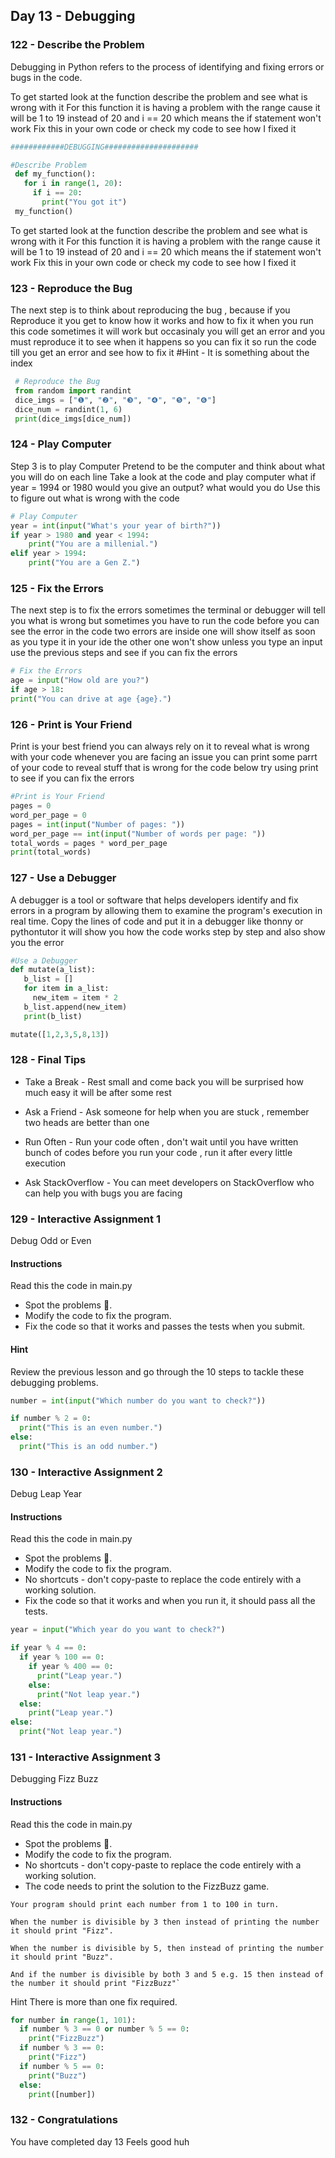 ## Day 13 - Debugging

### 122 - Describe the Problem
Debugging in Python refers to the process of identifying and fixing errors or bugs in the code.

To get started look at the function describe the problem and see what is wrong with it
For this function it is having a problem with the range cause it will be 1 to 19 instead of 20 and i == 20 which means the if statement won't work
Fix this in your own code or check my code to see how I fixed it

```Python
############DEBUGGING#####################

#Describe Problem
 def my_function():
   for i in range(1, 20):
     if i == 20:
       print("You got it")
 my_function()
```
To get started look at the function describe the problem and see what is wrong with it
For this function it is having a problem with the range cause it will be 1 to 19 instead of 20 and i == 20 which means the if statement won't work
Fix this in your own code or check my code to see how I fixed it

### 123 - Reproduce the Bug
The next step is to think about reproducing the bug , because if you Reproduce it you get to know how it works and how to fix it
when you run this code sometimes it will work but occasinaly you will get an error
and you must reproduce it to see when it happens so you can fix it
so run the code till you get an error and see how to fix it
#Hint - It is something about the index
```Python
 # Reproduce the Bug
 from random import randint
 dice_imgs = ["❶", "❷", "❸", "❹", "❺", "❻"]
 dice_num = randint(1, 6)
 print(dice_imgs[dice_num])
```


### 124 - Play Computer
Step 3 is to play Computer
Pretend to be the computer and think about what you will do on each line
Take a look at the code and play computer
what if year = 1994 or 1980 would you give an output?
what would you do
Use this to figure out what is wrong with the code

```Python
# Play Computer
year = int(input("What's your year of birth?"))
if year > 1980 and year < 1994:
    print("You are a millenial.")
elif year > 1994:
    print("You are a Gen Z.")
```
### 125 - Fix the Errors
The next step is to fix the errors sometimes the terminal or debugger will tell you what is wrong
but sometimes you have to run the code before you can see the error
in the code two errors are inside one will show itself as soon as you type it in your ide the other one won't show unless you type an input
use the previous steps and see if you can fix the errors
```Python
# Fix the Errors
age = input("How old are you?")
if age > 18:
print("You can drive at age {age}.")
```

### 126 - Print is Your Friend
Print is your best friend you can always rely on it to reveal what is wrong with your code
whenever you are facing an issue you can print some parrt of your code to reveal stuff that is wrong
for the code below try using print to see if you can fix the errors
```Python
#Print is Your Friend
pages = 0
word_per_page = 0
pages = int(input("Number of pages: "))
word_per_page == int(input("Number of words per page: "))
total_words = pages * word_per_page
print(total_words)
```

### 127 - Use a Debugger
A debugger is a tool or software that helps developers identify and fix errors in a program by allowing them to examine the program's execution in real time.
Copy the lines of code and put it in a debugger like thonny or pythontutor
it will show you how the code works step by step and also show you the error
```Python
#Use a Debugger
def mutate(a_list):
   b_list = []
   for item in a_list:
     new_item = item * 2
   b_list.append(new_item)
   print(b_list)

mutate([1,2,3,5,8,13])
```

### 128 - Final Tips
- Take a Break - Rest small and come back you will be surprised how much easy it will be after some rest

- Ask a Friend - Ask someone for help when you are stuck , remember two heads are better than one

- Run Often - Run your code often , don't wait until you have written bunch of codes before you run your code , run it after every little execution

- Ask StackOverflow - You can meet developers on StackOverflow who can help you with bugs you are facing

### 129 - Interactive Assignment 1
Debug Odd or Even

#### Instructions
Read this the code in main.py
- Spot the problems 🐞.
- Modify the code to fix the program.
- Fix the code so that it works and passes the tests when you submit.

#### Hint
Review the previous lesson and go through the 10 steps to tackle these debugging problems.

```Python
number = int(input("Which number do you want to check?"))

if number % 2 = 0:
  print("This is an even number.")
else:
  print("This is an odd number.")

```
### 130 - Interactive Assignment 2
Debug Leap Year
#### Instructions
Read this the code in main.py
- Spot the problems 🐞.
- Modify the code to fix the program.
- No shortcuts - don't copy-paste to replace the code entirely with a working solution.
- Fix the code so that it works and when you run it, it should pass all the tests.

```Python
year = input("Which year do you want to check?")

if year % 4 == 0:
  if year % 100 == 0:
    if year % 400 == 0:
      print("Leap year.")
    else:
      print("Not leap year.")
  else:
    print("Leap year.")
else:
  print("Not leap year.")

```

### 131 - Interactive Assignment 3
Debugging Fizz Buzz
#### Instructions
Read this the code in main.py
- Spot the problems 🐞.
- Modify the code to fix the program.
- No shortcuts - don't copy-paste to replace the code entirely with a working solution.
- The code needs to print the solution to the FizzBuzz game.
```
Your program should print each number from 1 to 100 in turn.

When the number is divisible by 3 then instead of printing the number it should print "Fizz".

When the number is divisible by 5, then instead of printing the number it should print "Buzz".

And if the number is divisible by both 3 and 5 e.g. 15 then instead of the number it should print "FizzBuzz"`
```
Hint
There is more than one fix required.

```Python
for number in range(1, 101):
  if number % 3 == 0 or number % 5 == 0:
    print("FizzBuzz")
  if number % 3 == 0:
    print("Fizz")
  if number % 5 == 0:
    print("Buzz")
  else:
    print([number])
```

### 132 - Congratulations
You have completed day 13
Feels good huh




